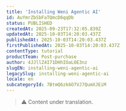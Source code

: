 ```yaml
---
title: 'Installing Weni Agentic AI'
id: AuYmrZbSbFaTQmcD6qqDb
status: PUBLISHED
createdAt: 2025-09-23T17:32:05.839Z
updatedAt: 2025-10-03T14:20:03.437Z
publishedAt: 2025-10-03T14:20:03.437Z
firstPublishedAt: 2025-10-03T14:20:03.437Z
contentType: tutorial
productTeam: Post-purchase
author: 4JJllZ4I71DHhIOaLOE3nz
slugEN: installing-weni-agentic-ai
legacySlug: installing-weni-agentic-ai
locale: en
subcategoryId: 7BtmQ6zk6O7VJ7QumXJEiM
---
```


> ⚠️ Content under translation.
